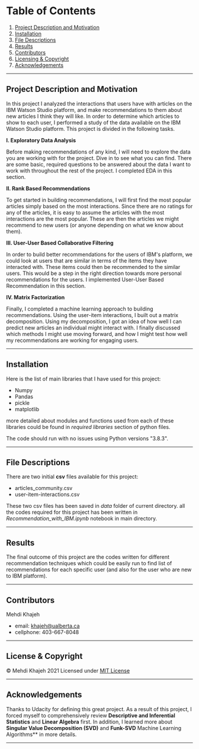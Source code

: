 # Table of Contents

1. [Project Description and Motivation](#motivation)
2. [Installation](#installation)
3. [File Descriptions](#files)
4. [Results](#results)
5. [Contributors](#Contributors)
6. [Licensing & Copyright](#licensing)
7. [Acknowledgements](#Acknowledgements)
---
## Project Description and Motivation<a name="motivation"></a>
In this project I analyzed the interactions that users have with articles on the IBM Watson Studio platform, and make recommendations to them about new articles I think they will like. In order to determine which articles to show to each user, I performed a study of the data available on the IBM Watson Studio platform.
This project is divided in the following tasks.

**I. Exploratory Data Analysis**

Before making recommendations of any kind, I will need to explore the data you are working with for the project. Dive in to see what you can find. There are some basic, required questions to be answered about the data I want to work with throughout the rest of the project. I completed EDA in this section.

**II. Rank Based Recommendations**

To get started in building recommendations, I will first find the most popular articles simply based on the most interactions. Since there are no ratings for any of the articles, it is easy to assume the articles with the most interactions are the most popular. These are then the articles we might recommend to new users (or anyone depending on what we know about them).

**III. User-User Based Collaborative Filtering**

In order to build better recommendations for the users of IBM's platform, we could look at users that are similar in terms of the items they have interacted with. These items could then be recommended to the similar users. This would be a step in the right direction towards more personal recommendations for the users. I implemented User-User Based Recommendation in this section.

**IV. Matrix Factorization**

Finally, I completed a machine learning approach to building recommendations. Using the user-item interactions, I built out a matrix decomposition. Using my decomposition, I got an idea of how well I can predict new articles an individual might interact with. I finally discussed which methods I might use moving forward, and how I might test how well my recommendations are working for engaging users.


-----

## Installation<a name="installation"></a>
Here is the list of main libraries that I have used for this project:
* Numpy
* Pandas
* pickle
* matplotlib

more detailed about modules and functions used from each of these libraries could be found in *required libraries* section of python files.

The code should run with no issues using Python versions "3.8.3".

---
## File Descriptions <a name="files"></a>
There are two initial **csv** files available for this project:
* articles_community.csv
* user-item-interactions.csv

These two csv files has been saved in *data* folder of current directory. all the codes required for this project has been written in *Recommendation_with_IBM.ipynb* notebook in main directory.

---
## Results <a name="results"></a>

 The final outcome of this project are the codes written for different recommendation techniques which could be easily run to find list of recommendations for each specific user (and also for the user who are new to IBM platform).


---
## Contributors <a name="Contributors"></a>
Mehdi Khajeh
* email: <khajeh@ualberta.ca>
* cellphone: 403-667-8048
---
## License & Copyright <a name="licensing"></a>

&copy; Mehdi Khajeh 2021
Licensed under [MIT License](License)

---
## Acknowledgements <a name="Acknowledgements"></a>
Thanks to Udacity for defining this great project. As a result of this project, I forced myself to comprehensively review **Descriptive and Inferential Statistics** and **Linear Algebra** first.  In addition, I learned more about **Singular Value Decomposition (SVD)** and **Funk-SVD** Machine Learning Algorithms** in more details.

---
